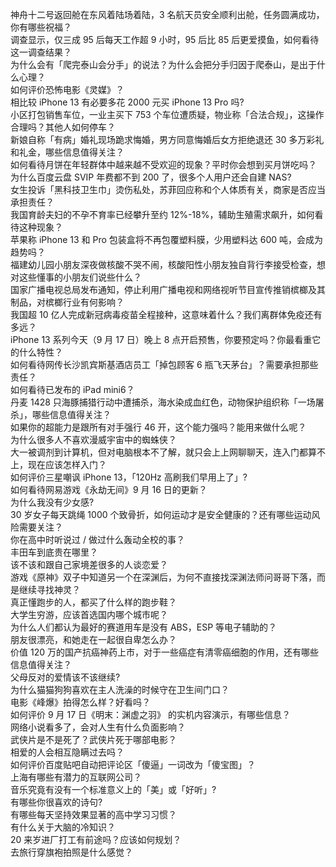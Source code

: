 神舟十二号返回舱在东风着陆场着陆，3 名航天员安全顺利出舱，任务圆满成功，你有哪些祝福？  
调查显示，仅三成 95 后每天工作超 9 小时，95 后比 85 后更爱摸鱼，如何看待这一调查结果？  
为什么会有「爬完泰山会分手」的说法？为什么会把分手归因于爬泰山，是出于什么心理？  
如何评价恐怖电影《灵媒》？  
相比较 iPhone 13 有必要多花 2000 元买 iPhone 13 Pro 吗?  
小区打包销售车位，一业主买下 753 个车位遭质疑，物业称「合法合规」，这操作合理吗？其他人如何停车？  
新娘自称「有病」婚礼现场跪求悔婚，男方同意悔婚后女方拒绝退还 30 多万彩礼和礼金，哪些信息值得关注？  
如何看待月饼在年轻群体中越来越不受欢迎的现象？平时你会想到买月饼吃吗？  
为什么百度云盘 SVIP 年费都不到 200 了，很多个人用户还会自建 NAS?  
女生投诉「黑科技卫生巾」烫伤私处，苏菲回应称和个人体质有关，商家是否应当承担责任？  
我国育龄夫妇的不孕不育率已经攀升至约 12%-18%，辅助生殖需求飙升，如何看待这种现象？  
苹果称 iPhone 13 和 Pro 包装盒将不再包覆塑料膜，少用塑料达 600 吨，会成为趋势吗？  
福建幼儿园小朋友深夜做核酸不哭不闹，核酸阳性小朋友独自背行李接受检查，想对这些懂事的小朋友们说些什么？  
国家广播电视总局发布通知，停止利用广播电视和网络视听节目宣传推销槟榔及其制品，对槟榔行业有何影响？  
我国超 10 亿人完成新冠病毒疫苗全程接种，这意味着什么？我们离群体免疫还有多远？  
iPhone 13 系列今天（9 月 17 日）晚上 8 点开启预售，你要预定吗？你最看重它的什么特性？  
如何看待网传长沙凯宾斯基酒店员工「掉包顾客 6 瓶飞天茅台」？需要承担那些责任？  
如何看待已发布的 iPad mini6？  
丹麦 1428 只海豚捕猎行动中遭捕杀，海水染成血红色，动物保护组织称「一场屠杀」，哪些信息值得关注？  
如果你的超能力是跟所有对手强行 46 开，这个能力强吗？能用来做什么呢？  
为什么很多人不喜欢漫威宇宙中的蜘蛛侠？  
大一被调剂到计算机，但对电脑根本不了解，就只会上上网聊聊天，连入门都算不上，现在应该怎样入门？  
如何评价三星嘲讽 iPhone 13，「120Hz 高刷我们早用上了」?  
如何看待网易游戏《永劫无间》9 月 16 日的更新？  
为什么我没有少女感?  
30 岁女子每天跳绳 1000 个致骨折，如何运动才是安全健康的？还有哪些运动风险需要关注？  
你在高中时听说过 / 做过什么轰动全校的事？  
丰田车到底贵在哪里？  
该不该和跟自己家境差很多的人谈恋爱？  
游戏《原神》双子中知道另一个在深渊后，为何不直接找深渊法师问哥哥下落，而是继续寻找神灵？  
真正懂跑步的人，都买了什么样的跑步鞋？  
大学生穷游，应该首选国内哪个城市呢？  
为什么人们都认为最好的赛道用车是没有 ABS，ESP 等电子辅助的？  
朋友很漂亮，和她走在一起很自卑怎么办？  
价值 120 万的国产抗癌神药上市，对于一些癌症有清零癌细胞的作用，还有哪些信息值得关注？  
父母反对的爱情该不该继续?  
为什么猫猫狗狗喜欢在主人洗澡的时候守在卫生间门口？  
电影《峰爆》拍得怎么样？好看吗？  
如何评价 9 月 17 日《明末：渊虚之羽》 的实机内容演示，有哪些信息？  
网络小说看多了，会对人生有什么负面影响？  
武侠片是不是死了？武侠片死于哪部电影？  
相爱的人会相互隐瞒过去吗？  
如何评价百度贴吧自动把评论区「傻逼」一词改为「傻宝图」？  
上海有哪些有潜力的互联网公司？  
音乐究竟有没有一个标准意义上的「美」或「好听」?  
有哪些你很喜欢的诗句?  
有哪些每天坚持效果显著的高中学习习惯？  
有什么关于大脑的冷知识？  
20 来岁进厂打工有前途吗？应该如何规划？  
去旅行穿旗袍拍照是什么感觉？  
